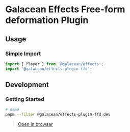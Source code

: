 # Galacean Effects Free-form deformation Plugin

## Usage

### Simple Import

``` ts
import { Player } from '@galacean/effects';
import '@galacean/effects-plugin-ffd';
```

## Development

### Getting Started

``` bash
# demo
pnpm --filter @galacean/effects-plugin-ffd dev
```

> [Open in browser](http://localhost:8081/demo/)

